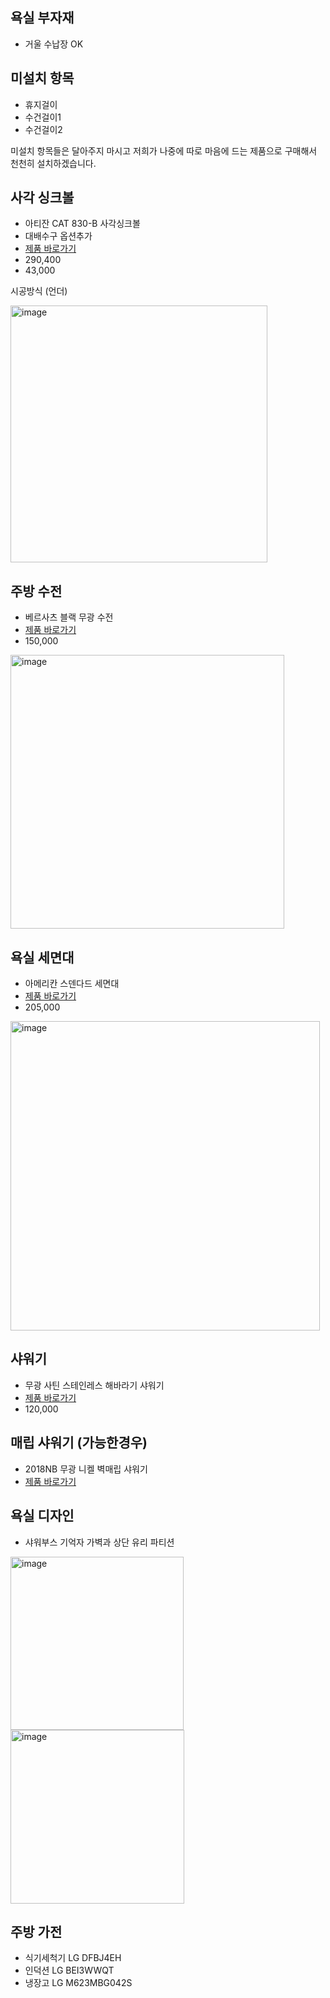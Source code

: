 ## 욕실 부자재
- 거울 수납장 OK
## 미설치 항목
- 휴지걸이 
- 수건걸이1 
- 수건걸이2 

미설치 항목들은 달아주지 마시고 저희가 나중에 따로 마음에 드는 제품으로 구매해서 천천히 설치하겠습니다.

## 사각 싱크볼
- 아티잔 CAT 830-B 사각싱크볼
- 대배수구 옵션추가 
- [제품 바로가기](https://smartstore.naver.com/tnd191218/products/4956617962?NaPm=ct%3Dle2se50g%7Cci%3D81b44fecc483e7c7935d9fc8710b4c3dac2fca17%7Ctr%3Dslsl%7Csn%3D1116393%7Chk%3D953b3ff8138e00a834557491911dba29923a55eb)
- 290,400
- 43,000

시공방식 (언더)

<img width="411" alt="image" src="https://user-images.githubusercontent.com/52397976/218489050-d198376d-9b0a-4c42-b400-4407856eed67.png">

## 주방 수전
- 베르사츠 블랙 무광 수전 
- [제품 바로가기](https://smartstore.naver.com/seojunbuiltinmall/products/5832039694?NaPm=ct%3Dle2t2twg%7Cci%3D5f2547cc0a32bd562d54a2ed09607bae034e6228%7Ctr%3Dimg%7Csn%3D894337%7Chk%3Dd22bc69d3e3aecb43b2ab3fe9faa0c0f44518fdb)
- 150,000
<img width="438" alt="image" src="https://user-images.githubusercontent.com/52397976/218490153-0e4f1cc5-7c14-4fdf-9e45-a7fcd0b49c8b.png">

## 욕실 세면대
- 아메리칸 스덴다드 세면대 
- [제품 바로가기](https://smartstore.naver.com/b2mall/products/5734077690?n_media=27758&n_query=%EC%95%84%EB%A9%94%EB%A6%AC%EC%B9%B8%EC%8A%A4%ED%83%A0%EB%8B%A4%EB%93%9C%EC%84%B8%EB%A9%B4%EB%8C%80&n_rank=1&n_ad_group=grp-a001-02-000000018004216&n_ad=nad-a001-02-000000145200775&n_campaign_type=2&n_mall_id=b2mall&n_mall_pid=5734077690&n_ad_group_type=2&NaPm=ct%3Dle2xo3qw%7Cci%3D0zO0001FhIDx3OJPdfjE%7Ctr%3Dpla%7Chk%3D8c22ad9eb8d27bcd7e096b6c223109fea8f1aa8d)
- 205,000

<img width="495" alt="image" src="https://user-images.githubusercontent.com/52397976/218493763-890566b1-669b-4bc7-9a05-492fbc6b301b.png">

## 샤워기
- 무광 사틴 스테인레스 해바라기 샤워기
- [제품 바로가기](https://smartstore.naver.com/monceramic/products/6044046849?NaPm=ct%3Dle2tw700%7Cci%3D19e046a8640a25f4cd2207e6ec6caa7cd30e8124%7Ctr%3Dslct%7Csn%3D468496%7Chk%3D2fe7e21d9191809e44632124d113b749800d78fc)
- 120,000

## 매립 샤워기 (가능한경우)
- 2018NB 무광 니켈 벽매립 샤워기
- [제품 바로가기](https://jaru.kr/product/detail.html?product_no=3823&cate_no=91&display_group=1&cafe_mkt=naver_ks&mkt_in=Y&ghost_mall_id=naver&ref=naver_open&NaPm=ct%3Dle2ygb6g%7Cci%3Df455fe74c936ac27df163309823419663b772c41%7Ctr%3Dslsl%7Csn%3D1521636%7Chk%3D1fe5b9ba874bfde3da98a482471bf8f5f0881c3e)

## 욕실 디자인

- 샤워부스 기억자 가벽과 상단 유리 파티션
<img width="277" alt="image" src="https://user-images.githubusercontent.com/52397976/218496990-c01d76e7-85e8-450e-bbe1-995a8383fda8.png">

<img width="278" alt="image" src="https://user-images.githubusercontent.com/52397976/218497272-a397e87a-c051-407d-b555-e84cffd539bd.png">

## 주방 가전
- 식기세척기 LG DFBJ4EH 
- 인덕션 LG BEI3WWQT
- 냉장고 LG M623MBG042S
